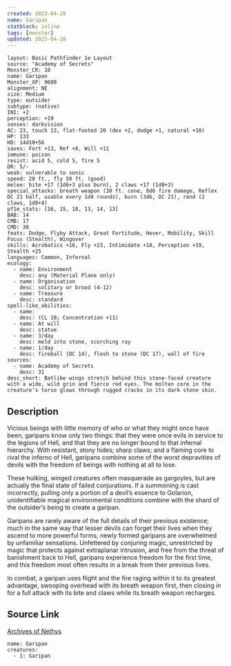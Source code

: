 ```yaml
---
created: 2023-04-28
name: Garipan
statblock: inline
tags: [monster]
updated: 2023-04-28
---
```

```statblock
layout: Basic Pathfinder 1e Layout
source: "Academy of Secrets"
Monster_CR: 10
name: Garipan
Monster_XP: 9600
alignment: NE
size: Medium
type: outsider
subtype: (native)
INI: +2
perception: +19
senses: darkvision
AC: 23, touch 13, flat-footed 20 (dex +2, dodge +1, natural +10)
HP: 133
HD: 14d10+56
saves: Fort +13, Ref +8, Will +11
immune: poison
resist: acid 5, cold 5, fire 5
DR: 5/-
weak: vulnerable to sonic
speed: 20 ft., fly 50 ft. (good)
melee: bite +17 (1d6+3 plus burn), 2 claws +17 (1d8+3)
special_attacks: breath weapon (30 ft. cone, 8d6 fire damage, Reflex DC 21 half, usable every 1d4 rounds), burn (3d6, DC 21), rend (2 claws, 1d8+4)
pf1e_stats: [16, 15, 18, 13, 14, 13]
BAB: 14
CMB: 17
CMD: 30
feats: Dodge, Flyby Attack, Great Fortitude, Hover, Mobility, Skill Focus (Stealth), Wingover
skills: Acrobatics +16, Fly +23, Intimidate +18, Perception +19, Stealth +25
languages: Common, Infernal
ecology:
  - name: Environment
    desc: any (Material Plane only)
  - name: Organisation
    desc: solitary or brood (4-12)
  - name: Treasure
    desc: standard
spell-like_abilities:
  - name:
    desc: (CL 10; Concentration +11)
  - name: At will
    desc: statue
  - name: 3/day
    desc: meld into stone, scorching ray
  - name: 1/day
    desc: fireball (DC 14), flesh to stone (DC 17), wall of fire
sources:
  - name: Academy of Secrets
    desc: 31
desc_short: Batlike wings stretch behind this stone-faced creature with a wide, wild grin and fierce red eyes. The molten core in the creature’s torso glows through rugged cracks in its dark stone skin.
```
## Description
Vicious beings with little memory of who or what they might once have been, garipans know only two things: that they were once evils in service to the legions of Hell, and that they are no longer bound to that infernal hierarchy. With resistant, stony hides; sharp claws; and a flaming core to rival the inferno of Hell, garipans combine some of the worst depravities of devils with the freedom of beings with nothing at all to lose.

These hulking, winged creatures often masquerade as gargoyles, but are actually the final state of failed conjurations. If a summoning is cast incorrectly, pulling only a portion of a devil’s essence to Golarion, unidentifiable magical environmental conditions combine with the shard of the outsider’s being to create a garipan.

Garipans are rarely aware of the full details of their previous existence; much in the same way that lesser devils can forget their lives when they ascend to more powerful forms, newly formed garipans are overwhelmed by unfamiliar sensations. Unfettered by conjuring magic, unrestricted by magic that protects against extraplanar intrusion, and free from the threat of banishment back to Hell, garipans experience freedom for the first time, and this freedom most often results in a break from their previous lives.

In combat, a garipan uses flight and the fire raging within it to its greatest advantage, swooping overhead with its breath weapon first, then closing in for a full attack with its bite and claws while its breath weapon recharges.
## Source Link
[Archives of Nethys](https://aonprd.com/MonsterDisplay.aspx?ItemName=Garipan)
```encounter-table
name: Garipan
creatures:
  - 1: Garipan
```
